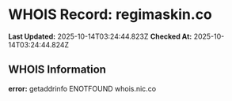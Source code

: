 # WHOIS Record: regimaskin.co

**Last Updated:** 2025-10-14T03:24:44.823Z
**Checked At:** 2025-10-14T03:24:44.824Z

## WHOIS Information

**error:** getaddrinfo ENOTFOUND whois.nic.co

